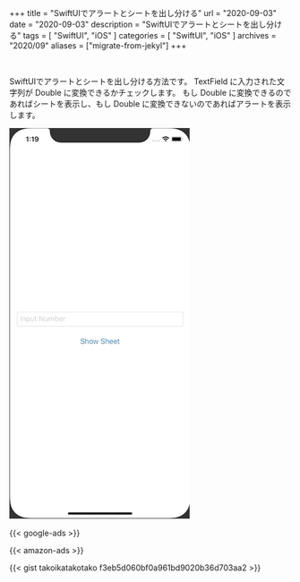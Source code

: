 +++
title =  "SwiftUIでアラートとシートを出し分ける"
url = "2020-09-03"
date = "2020-09-03"
description = "SwiftUIでアラートとシートを出し分ける"
tags = [
  "SwiftUI",
  "iOS"
]
categories = [
  "SwiftUI",
  "iOS"
]
archives = "2020/09"
aliases = ["migrate-from-jekyl"]
+++

<br>

SwiftUIでアラートとシートを出し分ける方法です。
TextField に入力された文字列が Double に変換できるかチェックします。
もし Double に変換できるのであればシートを表示し、もし Double に変換できないのであればアラートを表示します。

![SwiftUI](1.gif)

<!-- Google Ads -->
{{< google-ads >}}

<!-- Amazon Ads -->
{{< amazon-ads >}}

{{< gist takoikatakotako f3eb5d060bf0a961bd9020b36d703aa2 >}}
